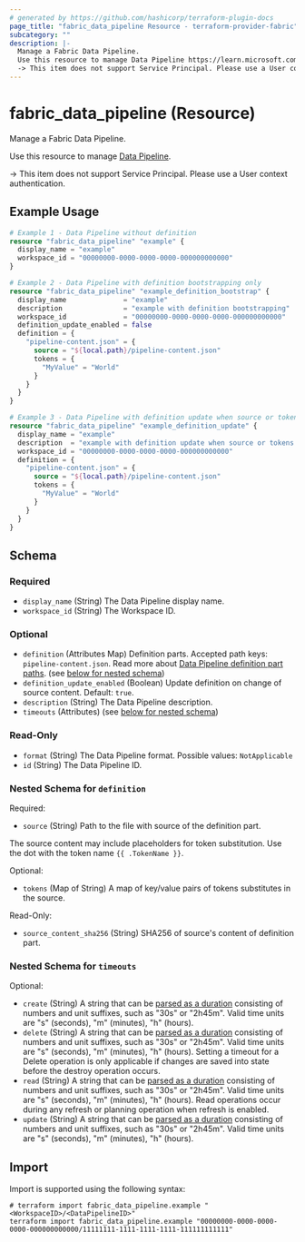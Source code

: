 ```yaml
---
# generated by https://github.com/hashicorp/terraform-plugin-docs
page_title: "fabric_data_pipeline Resource - terraform-provider-fabric"
subcategory: ""
description: |-
  Manage a Fabric Data Pipeline.
  Use this resource to manage Data Pipeline https://learn.microsoft.com/fabric/data-factory/data-factory-overview#data-pipelines.
  -> This item does not support Service Principal. Please use a User context authentication.
---
```


# fabric_data_pipeline (Resource)

Manage a Fabric Data Pipeline.

Use this resource to manage [Data Pipeline](https://learn.microsoft.com/fabric/data-factory/data-factory-overview#data-pipelines).

-> This item does not support Service Principal. Please use a User context authentication.

## Example Usage

```terraform
# Example 1 - Data Pipeline without definition
resource "fabric_data_pipeline" "example" {
  display_name = "example"
  workspace_id = "00000000-0000-0000-0000-000000000000"
}

# Example 2 - Data Pipeline with definition bootstrapping only
resource "fabric_data_pipeline" "example_definition_bootstrap" {
  display_name              = "example"
  description               = "example with definition bootstrapping"
  workspace_id              = "00000000-0000-0000-0000-000000000000"
  definition_update_enabled = false
  definition = {
    "pipeline-content.json" = {
      source = "${local.path}/pipeline-content.json"
      tokens = {
        "MyValue" = "World"
      }
    }
  }
}

# Example 3 - Data Pipeline with definition update when source or tokens changed
resource "fabric_data_pipeline" "example_definition_update" {
  display_name = "example"
  description  = "example with definition update when source or tokens changed"
  workspace_id = "00000000-0000-0000-0000-000000000000"
  definition = {
    "pipeline-content.json" = {
      source = "${local.path}/pipeline-content.json"
      tokens = {
        "MyValue" = "World"
      }
    }
  }
}
```

<!-- schema generated by tfplugindocs -->
## Schema

### Required

- `display_name` (String) The Data Pipeline display name.
- `workspace_id` (String) The Workspace ID.

### Optional

- `definition` (Attributes Map) Definition parts. Accepted path keys: `pipeline-content.json`. Read more about [Data Pipeline definition part paths](https://learn.microsoft.com/fabric/data-factory/pipeline-rest-api). (see [below for nested schema](#nestedatt--definition))
- `definition_update_enabled` (Boolean) Update definition on change of source content. Default: `true`.
- `description` (String) The Data Pipeline description.
- `timeouts` (Attributes) (see [below for nested schema](#nestedatt--timeouts))

### Read-Only

- `format` (String) The Data Pipeline format. Possible values: `NotApplicable`
- `id` (String) The Data Pipeline ID.

<a id="nestedatt--definition"></a>

### Nested Schema for `definition`

Required:

- `source` (String) Path to the file with source of the definition part.

The source content may include placeholders for token substitution. Use the dot with the token name `{{ .TokenName }}`.

Optional:

- `tokens` (Map of String) A map of key/value pairs of tokens substitutes in the source.

Read-Only:

- `source_content_sha256` (String) SHA256 of source's content of definition part.

<a id="nestedatt--timeouts"></a>

### Nested Schema for `timeouts`

Optional:

- `create` (String) A string that can be [parsed as a duration](https://pkg.go.dev/time#ParseDuration) consisting of numbers and unit suffixes, such as "30s" or "2h45m". Valid time units are "s" (seconds), "m" (minutes), "h" (hours).
- `delete` (String) A string that can be [parsed as a duration](https://pkg.go.dev/time#ParseDuration) consisting of numbers and unit suffixes, such as "30s" or "2h45m". Valid time units are "s" (seconds), "m" (minutes), "h" (hours). Setting a timeout for a Delete operation is only applicable if changes are saved into state before the destroy operation occurs.
- `read` (String) A string that can be [parsed as a duration](https://pkg.go.dev/time#ParseDuration) consisting of numbers and unit suffixes, such as "30s" or "2h45m". Valid time units are "s" (seconds), "m" (minutes), "h" (hours). Read operations occur during any refresh or planning operation when refresh is enabled.
- `update` (String) A string that can be [parsed as a duration](https://pkg.go.dev/time#ParseDuration) consisting of numbers and unit suffixes, such as "30s" or "2h45m". Valid time units are "s" (seconds), "m" (minutes), "h" (hours).

## Import

Import is supported using the following syntax:

```shell
# terraform import fabric_data_pipeline.example "<WorkspaceID>/<DataPipelineID>"
terraform import fabric_data_pipeline.example "00000000-0000-0000-0000-000000000000/11111111-1111-1111-1111-111111111111"
```
